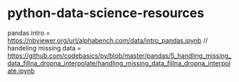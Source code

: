 # python-data-science-resources
pandas intro = https://nbviewer.org/url/alphabench.com/data/intro_pandas.ipynb 
//
handeling missing data = https://github.com/codebasics/py/blob/master/pandas/5_handling_missing_data_fillna_dropna_interpolate/handling_missing_data_fillna_dropna_interpolate.ipynb

